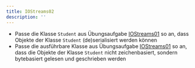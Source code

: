 ```yaml
---
title: IOStreams02
description: ''
---
```


- Passe die Klasse `Student` aus Übungsaufgabe [IOStreams01](../io-streams/io-streams01.md) so an, dass Objekte der Klasse `Student` (de)serialisiert werden können
- Passe die ausführbare Klasse aus Übungsaufgabe [IOStreams01](../io-streams/io-streams01.md) so an, dass die Objekte der Klasse `Student` nicht zeichenbasiert, sondern bytebasiert gelesen und geschrieben werden
